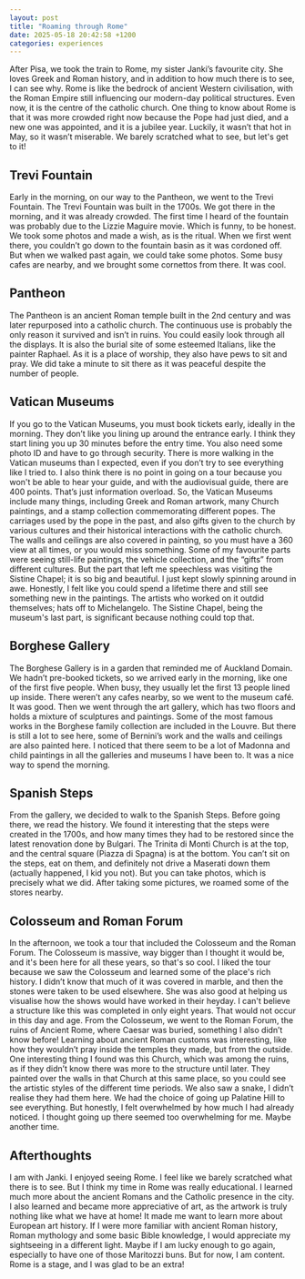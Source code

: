 ```yaml
---
layout: post
title: "Roaming through Rome"
date: 2025-05-18 20:42:58 +1200
categories: experiences
---
```


After Pisa, we took the train to Rome, my sister Janki’s favourite city. She loves Greek and Roman history, and in addition to how much there is to see, I can see why. Rome is like the bedrock of ancient Western civilisation, with the Roman Empire still influencing our modern-day political structures. Even now, it is the centre of the catholic church. One thing to know about Rome is that it was more crowded right now because the Pope had just died, and a new one was appointed, and it is a jubilee year. Luckily, it wasn’t that hot in May, so it wasn’t miserable. We barely scratched what to see, but let's get to it!

## Trevi Fountain

Early in the morning, on our way to the Pantheon, we went to the Trevi Fountain. The Trevi Fountain was built in the 1700s. We got there in the morning, and it was already crowded. The first time I heard of the fountain was probably due to the Lizzie Maguire movie. Which is funny, to be honest. We took some photos and made a wish, as is the ritual. When we first went there, you couldn’t go down to the fountain basin as it was cordoned off. But when we walked past again, we could take some photos. Some busy cafes are nearby, and we brought some cornettos from there. It was cool.

## Pantheon

The Pantheon is an ancient Roman temple built in the 2nd century and was later repurposed into a catholic church. The continuous use is probably the only reason it survived and isn’t in ruins. You could easily look through all the displays. It is also the burial site of some esteemed Italians, like the painter Raphael. As it is a place of worship, they also have pews to sit and pray. We did take a minute to sit there as it was peaceful despite the number of people.

## Vatican Museums

If you go to the Vatican Museums, you must book tickets early, ideally in the morning. They don’t like you lining up around the entrance early. I think they start lining you up 30 minutes before the entry time. You also need some photo ID and have to go through security. There is more walking in the Vatican museums than I expected, even if you don’t try to see everything like I tried to. I also think there is no point in going on a tour because you won't be able to hear your guide, and with the audiovisual guide, there are 400 points. That’s just information overload. So, the Vatican Museums include many things, including Greek and Roman artwork, many Church paintings, and a stamp collection commemorating different popes. The carriages used by the pope in the past, and also gifts given to the church by various cultures and their historical interactions with the catholic church. The walls and ceilings are also covered in painting, so you must have a 360 view at all times, or you would miss something. Some of my favourite parts were seeing still-life paintings, the vehicle collection, and the “gifts” from different cultures. But the part that left me speechless was visiting the Sistine Chapel; it is so big and beautiful. I just kept slowly spinning around in awe. Honestly, I felt like you could spend a lifetime there and still see something new in the paintings. The artists who worked on it outdid themselves; hats off to Michelangelo. The Sistine Chapel, being the museum's last part, is significant because nothing could top that.

## Borghese Gallery

The Borghese Gallery is in a garden that reminded me of Auckland Domain. We hadn’t pre-booked tickets, so we arrived early in the morning, like one of the first five people. When busy, they usually let the first 13 people lined up inside. There weren’t any cafes nearby, so we went to the museum café. It was good. Then we went through the art gallery, which has two floors and holds a mixture of sculptures and paintings. Some of the most famous works in the Borghese family collection are included in the Louvre. But there is still a lot to see here, some of Bernini’s work and the walls and ceilings are also painted here. I noticed that there seem to be a lot of Madonna and child paintings in all the galleries and museums I have been to. It was a nice way to spend the morning.

## Spanish Steps

From the gallery, we decided to walk to the Spanish Steps. Before going there, we read the history. We found it interesting that the steps were created in the 1700s, and how many times they had to be restored since the latest renovation done by Bulgari. The Trinita di Monti Church is at the top, and the central square (Piazza di Spagna) is at the bottom. You can’t sit on the steps, eat on them, and definitely not drive a Maserati down them (actually happened, I kid you not). But you can take photos, which is precisely what we did. After taking some pictures, we roamed some of the stores nearby.

## Colosseum and Roman Forum

In the afternoon, we took a tour that included the Colosseum and the Roman Forum. The Colosseum is massive, way bigger than I thought it would be, and it's been here for all these years, so that's so cool. I liked the tour because we saw the Colosseum and learned some of the place's rich history. I didn’t know that much of it was covered in marble, and then the stones were taken to be used elsewhere. She was also good at helping us visualise how the shows would have worked in their heyday. I can't believe a structure like this was completed in only eight years. That would not occur in this day and age.
From the Colosseum, we went to the Roman Forum, the ruins of Ancient Rome, where Caesar was buried, something I also didn’t know before! Learning about ancient Roman customs was interesting, like how they wouldn’t pray inside the temples they made, but from the outside. One interesting thing I found was this Church, which was among the ruins, as if they didn’t know there was more to the structure until later. They painted over the walls in that Church at this same place, so you could see the artistic styles of the different time periods. We also saw a snake, I didn’t realise they had them here. We had the choice of going up Palatine Hill to see everything. But honestly, I felt overwhelmed by how much I had already noticed. I thought going up there seemed too overwhelming for me. Maybe another time.

## Afterthoughts

I am with Janki. I enjoyed seeing Rome. I feel like we barely scratched what there is to see. But I think my time in Rome was really educational. I learned much more about the ancient Romans and the Catholic presence in the city. I also learned and became more appreciative of art, as the artwork is truly nothing like what we have at home! It made me want to learn more about European art history. If I were more familiar with ancient Roman history, Roman mythology and some basic Bible knowledge, I would appreciate my sightseeing in a different light. Maybe if I am lucky enough to go again, especially to have one of those Maritozzi buns. But for now, I am content. Rome is a stage, and I was glad to be an extra!
